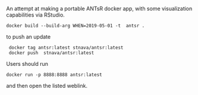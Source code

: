 An attempt at making a portable ANTsR docker app, with some
visualization capabilities via RStudio.

```
docker build --build-arg WHEN=2019-05-01 -t  antsr .
```

to push an update

```
 docker tag antsr:latest stnava/antsr:latest
 docker push  stnava/antsr:latest
```


Users should run


```
docker run -p 8888:8888 antsr:latest
```

and then open the listed weblink.
